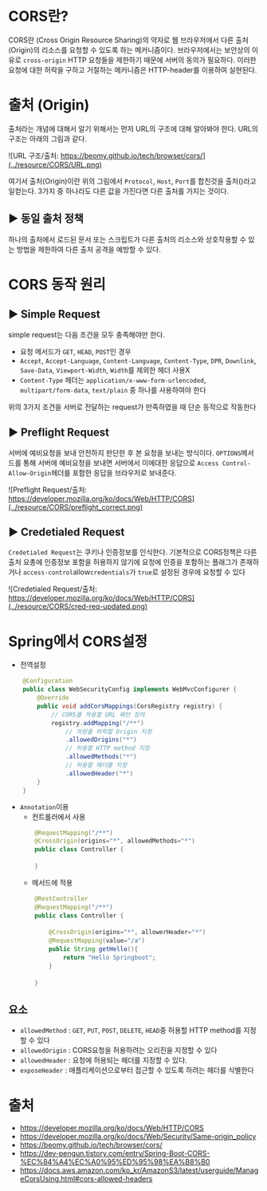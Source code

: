 # CORS란?

CORS란 (Cross Origin Resource Sharing)의 약자로 웹 브라우저에서 다른 출처(Origin)의 리소스를 요청할 수 있도록 하는 메커니즘이다. 브라우저에서는 보안상의 이유로 `cross-origin` HTTP 요청들을 제한하기 때문에 서버의 동의가 필요하다. 이러한 요청에 대한 허락을 구하고 거절하는 메커니즘은 HTTP-header를 이용하여 실현된다.

# 출처 (Origin)

출처라는 개념에 대해서 알기 위해서는 먼저 URL의 구조에 대해 알아봐야 한다. URL의 구조는 아래의 그림과 같다.

![URL 구조/출처: https://beomy.github.io/tech/browser/cors/](../resource/CORS/URL.png)

여기서 출처(Origin)이란 위의 그림에서 `Protocol`, `Host`, `Port`를 합친것을 출처()라고 일컫는다. 3가지 중 하나라도 다른 값을 가진다면 다른 출처를 가지는 것이다.

## ▶ 동일 출처 정책

하나의 출처에서 로드된 문서 또는 스크립트가 다른 출처의 리소스와 상호작용할 수 있는 방법을 제한하여 다른 출처 공격을 예방할 수 있다.

# CORS 동작 원리

## ▶ Simple Request

simple request는 다음 조건을 모두 충족해야만 한다.

* 요청 메서드가 `GET`, `HEAD`, `POST`인 경우 
* `Accept`, `Accept-Language`, `Content-Language`, `Content-Type`, `DPR`, `Downlink`, `Save-Data`, `Viewport-Width`, `Width`를 제외한 헤더 사용X
* `Content-Type` 헤더는 `application/x-www-form-urlencoded`, `multipart/form-data`, `text/plain` 중 하나를 사용하여야 한다

위의 3가지 조건을 서버로 전달하는 request가 만족하였을 때 단순 동작으로 작동한다

## ▶ Preflight Request

서버에 예비요청을 보내 안전하지 판단한 후 본 요청을 보내는 방식이다. `OPTIONS`메서드를 통해 서버에 예비요청을 보내면 서버에서 이에대한 응답으로 `Access Control-Allow-Origin`헤더를 포함한 응답을 브라우저로 보내준다. 

![Preflight Request/출처: https://developer.mozilla.org/ko/docs/Web/HTTP/CORS](../resource/CORS/preflight_correct.png)

## ▶ Credetialed Request

`Credetialed Request`는 쿠키나 인증정보를 인식한다. 기본적으로 CORS정책은 다른 출처 요총에 인증정보 포함을 허용하지 않기에 요청에 인증을 포함하는 플래그가 존재하거나 `access-control`allow`credentials`가 `true`로 설정된 경우에 요청할 수 있다

![Credetialed Request/출처: https://developer.mozilla.org/ko/docs/Web/HTTP/CORS](../resource/CORS/cred-req-updated.png)

# Spring에서 CORS설정

* 전역설정
```java
    @Configuration
    public class WebSecurityConfig implements WebMvcConfigurer {
        @Override
        public void addCorsMappings(CorsRegistry registry) {
            // CORS를 적용할 URL 패턴 정의
            registry.addMapping("/**")
                // 자원을 허락할 Origin 지정
                .allowedOrigins("*")
                // 허용할 HTTP method 지정
                .allowedMethods("*")
                // 허용할 헤더를 지정
                .allowedHeader("*")
        }
    }
```
* `Annotation`이용
    * 컨트롤러에서 사용
    ```java
        @RequestMapping("/**")
        @CrossOrigin(origins="*", allowedMethods="*")
        public class Controller {

        }
    ```
    * 메서드에 적용
    ```java
        @RestController
        @RequestMapping("/**")
        public class Controller {

            @CrossOrigin(origins="*", allowerHeader="*")
            @RequestMapping(value="/a")
            public String getHello(){
                return "Hello Springboot";
            }

        }
    ```

## 요소

* `allowedMethod` : `GET`, `PUT`, `POST`, `DELETE`, `HEAD`중 허용할 HTTP method를 지정할 수 있다
* `allowedOrigin` : CORS요청을 허용하려는 오리진을 지정할 수 있다
* `allowedHeader` : 요청에 허용되는 헤더를 지정할 수 있다.
* `exposeHeader` : 애플리케이션으로부터 접근할 수 있도록 하려는 헤더를 식별한다

# 출처

* https://developer.mozilla.org/ko/docs/Web/HTTP/CORS
* https://developer.mozilla.org/ko/docs/Web/Security/Same-origin_policy
* https://beomy.github.io/tech/browser/cors/
* https://dev-pengun.tistory.com/entry/Spring-Boot-CORS-%EC%84%A4%EC%A0%95%ED%95%98%EA%B8%B0
* https://docs.aws.amazon.com/ko_kr/AmazonS3/latest/userguide/ManageCorsUsing.html#cors-allowed-headers
